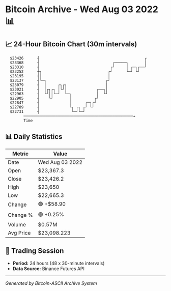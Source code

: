 # Bitcoin Archive - Wed Aug 03 2022 📊

## 📈 24-Hour Bitcoin Chart (30m intervals)

```
  $23426      ┤                                              ┌ 
  $23368      ┤                                ┌─────┐       │ 
  $23310      ┤                               ┌┘     │ ┌─┐┌──┘ 
  $23252      ┼┐                             ┌┘      └─┘ └┘    
  $23195      ┤│                             │                 
  $23137      ┤└─┐                          ┌┘                 
  $23079      ┤  │     ┌┐┌┐                 │                  
  $23021      ┤  │┌┐┌┐ │└┘│             ┌──┐│                  
  $22963      ┤  └┘││└─┘  └─┐           │  └┘                  
  $22905      ┤    └┘       │          ┌┘                      
  $22847      ┤             │      ┌─┐┌┘                       
  $22789      ┤             └┐ ┌┐ ┌┘ └┘                        
  $22731      ┤              └─┘└─┘                            
        ────────────────────────────────────────────────→
        Time
```

## 📊 Daily Statistics

| Metric | Value |
|--------|-------|
| Date | Wed Aug 03 2022 |
| Open | $23,367.3 |
| Close | $23,426.2 |
| High | $23,650 |
| Low | $22,665.3 |
| Change | 🟢 +$58.90 |
| Change % | 🟢 +0.25% |
| Volume | $0.57M |
| Avg Price | $23,098.223 |

## 📅 Trading Session

- **Period:** 24 hours (48 x 30-minute intervals)
- **Data Source:** Binance Futures API

---
*Generated by Bitcoin-ASCII Archive System*
